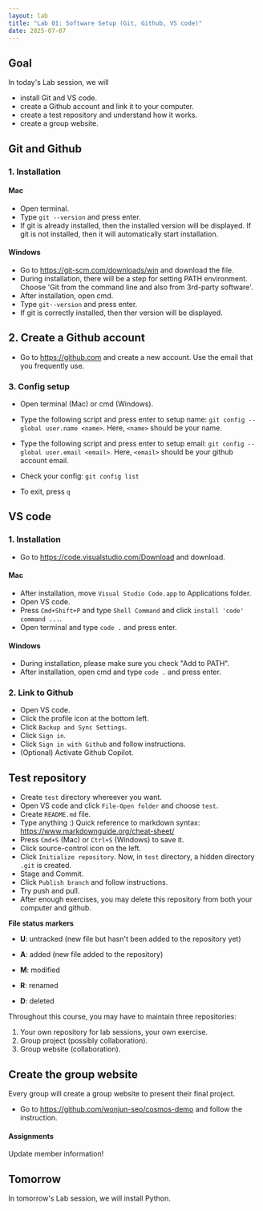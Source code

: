 ```yaml
---
layout: lab
title: "Lab 01: Software Setup (Git, Github, VS code)"
date: 2025-07-07
---
```

## Goal
In today's Lab session, we will 

- install Git and VS code.
- create a Github account and link it to your computer.
- create a test repository and understand how it works.
- create a group website.

## Git and Github

### 1. Installation

#### Mac

- Open terminal.
- Type `git --version` and press enter.
- If git is already installed, then the installed version will be displayed. If git is not installed, then it will automatically start installation.

#### Windows

- Go to https://git-scm.com/downloads/win and download the file.
- During installation, there will be a step for setting PATH environment. Choose 'Git from the command line and also from 3rd-party software'.
- After installation, open cmd.
- Type `git--version` and press enter.
- If git is correctly installed, then ther version will be displayed.

## 2. Create a Github account

- Go to https://github.com and create a new account. Use the email that you frequently use.

### 3. Config setup

- Open terminal (Mac) or cmd (Windows).
- Type the following script and press enter to setup name: `git config --global user.name <name>`.
Here, `<name>` should be your name.


- Type the following script and press enter to setup email: `git config --global user.email <email>`.
Here, `<email>` should be your github account email.

- Check your config: `git config list`

- To exit, press `q`

## VS code

### 1. Installation

- Go to https://code.visualstudio.com/Download and download.

#### Mac

- After installation, move `Visual Studio Code.app` to Applications folder. 
- Open VS code.
- Press `Cmd+Shift+P` and type `Shell Command` and click `install 'code' command ...`.
- Open terminal and type `code .` and press enter.

#### Windows

- During installation, please make sure you check "Add to PATH".
- After installation, open cmd and type `code .` and press enter.

### 2. Link to Github

- Open VS code.
- Click the profile icon at the bottom left.
- Click `Backup and Sync Settings`.
- Click `Sign in`.
- Click `Sign in with Github` and follow instructions.
- (Optional) Activate Github Copilot.



## Test repository

- Create `test` directory whereever you want.
- Open VS code and click `File-Open folder`  and choose `test`.
- Create `README.md` file.
- Type anything :) Quick reference to markdown syntax: https://www.markdownguide.org/cheat-sheet/
- Press `Cmd+S` (Mac) or `Ctrl+S` (Windows) to save it.
- Click source-control icon on the left.
- Click `Initialize repository`. Now, in `test` directory, a hidden directory `.git` is created.
- Stage and Commit.
- Click `Publish branch` and follow instructions.
- Try push and pull.
- After enough exercises, you may delete this repository from both your computer and github.



**File status markers**

- **U**: untracked (new file but hasn't been added to the repository yet)
- **A**: added (new file added to the repository)
- **M**: modified
- **R**: renamed

- **D**: deleted



Throughout this course, you may have to maintain three repositories:

1. Your own repository for lab sessions, your own exercise.
2. Group project (possibly collaboration).
3. Group website (collaboration).

## Create the group website

Every group will create a group website to present their final project.

- Go to https://github.com/wonjun-seo/cosmos-demo and follow the instruction.

#### Assignments

Update member information!

## Tomorrow

In tomorrow's Lab session, we will install Python.

